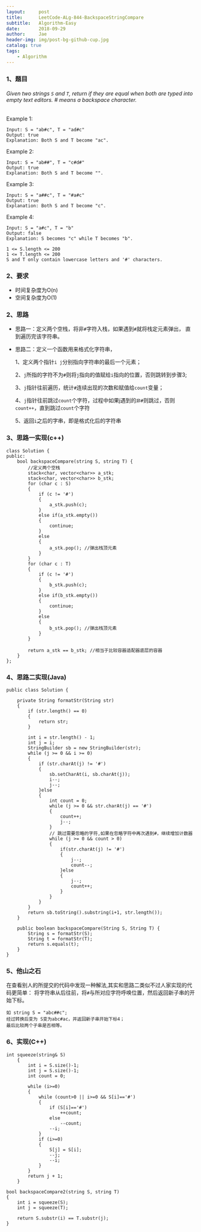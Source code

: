 ```yaml
---
layout:     post
title:      LeetCode-ALg-844-BackspaceStringCompare
subtitle:   Algorithm-Easy
date:       2018-09-29
author:     Jae
header-img: img/post-bg-github-cup.jpg
catalog: true
tags:
    - Algorithm
---
```

### 1、题目

###### Given two strings ```S``` and ```T```, return if they are equal when both are typed into empty text editors. # means a backspace character.

Example 1:

    Input: S = "ab#c", T = "ad#c"
    Output: true
    Explanation: Both S and T become "ac".

Example 2:

    Input: S = "ab##", T = "c#d#"
    Output: true
    Explanation: Both S and T become "".

Example 3:

    Input: S = "a##c", T = "#a#c"
    Output: true
    Explanation: Both S and T become "c".

Example 4:

    Input: S = "a#c", T = "b"
    Output: false
    Explanation: S becomes "c" while T becomes "b".

    1 <= S.length <= 200
    1 <= T.length <= 200
    S and T only contain lowercase letters and '#' characters.

### 2、要求

- 时间复杂度为O(n)
- 空间复杂度为O(1)

### 2、思路

- 思路一：定义两个空栈，将非```#```字符入栈，如果遇到```#```就将栈定元素弹出，
直到遍历完该字符串。
- 思路二：定义一个函数用来格式化字符串，

    1、定义两个指针```i j```分别指向字符串的最后一个元素；

    2、```j```所指的字符不为```#```则将```j```指向的值赋给```i```指向的位置，否则跳转到步骤3;

    3、```j```指针往前遍历，统计```#```连续出现的次数和赋值给```count```变量；

    4、```j```指针往前跳过```count```个字符，过程中如果j遇到的```非#```则跳过，否则```count++```，直到跳过```count```个字符

    5、返回```i```之后的字串，即是格式化后的字符串

### 3、思路一实现(c++)

    class Solution {
    public:
        bool backspaceCompare(string S, string T) {
            //定义两个空栈
            stack<char, vector<char>> a_stk;  
            stack<char, vector<char>> b_stk;
            for (char c : S)
            {
                if (c != '#')
                {
                    a_stk.push(c);
                }
                else if(a_stk.empty())
                {
                    continue;
                }
                else
                {
                    a_stk.pop(); //弹出栈顶元素
                }
            }
            for (char c : T)
            {
                if (c != '#')
                {
                    b_stk.push(c);
                }
                else if(b_stk.empty())
                {
                    continue;
                }
                else
                {
                    b_stk.pop(); //弹出栈顶元素
                }
            }

            return a_stk == b_stk; //相当于比较容器适配器底层的容器
        }
    };
### 4、思路二实现(Java)
    public class Solution {

        private String formatStr(String str)
        {
            if (str.length() == 0)
            {
                return str;
            }

            int i = str.length() - 1;
            int j = i;
            StringBuilder sb = new StringBuilder(str);
            while (j >= 0 && i >= 0)
            {
                if (str.charAt(j) != '#')
                {
                    sb.setCharAt(i, sb.charAt(j));
                    i--;
                    j--;
                }else
                {
                    int count = 0;
                    while (j >= 0 && str.charAt(j) == '#')
                    {
                        count++;
                        j--;
                    }
                    // 跳过需要忽略的字符,如果在忽略字符中再次遇到#，继续增加计数器
                    while (j >= 0 && count > 0)
                    {
                        if(str.charAt(j) != '#')
                        {
                            j--;
                            count--;
                        }else
                        {
                            j--;
                            count++;
                        }
                    }
                }
            }
            return sb.toString().substring(i+1, str.length());
        }

        public boolean backspaceCompare(String S, String T) {
            String s = formatStr(S);
            String t = formatStr(T);
            return s.equals(t);
        }
    }
### 5、他山之石

在查看别人的所提交的代码中发现一种解法,其实和思路二类似不过人家实现的代码更简单：
将字符串从后往前，将```#```与所对应字符呼唤位置，然后返回新子串的开始下标。

    如 string S = "abc##c";
    经过转换后变为 S变为abc#ac，并返回新子串开始下标4；
    最后比较两个子串是否相等。

### 6、实现(C++)

    int squeeze(string& S)
        {
            int i = S.size()-1;
            int j = S.size()-1;
            int count = 0;

            while (i>=0)
            {
                while (count>0 || i>=0 && S[i]=='#')
                {
                    if (S[i]=='#')
                        ++count;
                    else
                        --count;
                    --i;
                }
                if (i>=0)
                {
                    S[j] = S[i];
                    --j;
                    --i;
                }
            }
            return j + 1;
        }

    bool backspaceCompare2(string S, string T)
    {
        int i = squeeze(S);
        int j = squeeze(T);

        return S.substr(i) == T.substr(j);
    }
